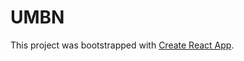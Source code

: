 # UMBN

This project was bootstrapped with [Create React App](https://github.com/facebookincubator/create-react-app).
